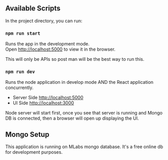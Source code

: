 

## Available Scripts

In the project directory, you can run:

### `npm run start`

Runs the app in the development mode.<br>
Open [http://localhost:5000](http://localhost:5000) to view it in the browser.

This will only be APIs so post man will be the best way to run this.


### `npm run dev`

Runs the node application in develop mode AND the React application concurrently.
- Server Side [http://localhost:5000](http://localhost:5000)
- UI Side [http://localhost:3000](http://localhost:3000)

Node server will start first, once you see that server is running and Mongo DB is connected, then 
a browser will open up displaying the UI.


## Mongo Setup

This application is running on MLabs mongo database.  It's a free online db for development purposes.  
